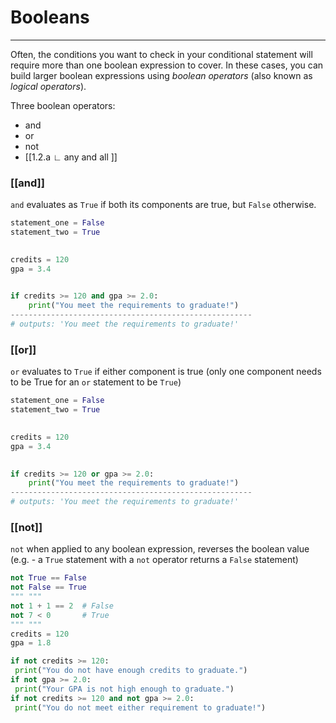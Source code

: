 # Booleans
---

Often, the conditions you want to check in your conditional statement will require more than one boolean expression to cover.
In these cases, you can build larger boolean expressions using *boolean operators* (also known as *logical operators*).

Three boolean operators:
- and		
- or
- not
- [[1.2.a ∟ any and all ]]

### [[and]]
`and` evaluates as `True` if both its components are true, but `False` otherwise.
```py
statement_one = False
statement_two = True
  

credits = 120
gpa = 3.4
  

if credits >= 120 and gpa >= 2.0:
	print("You meet the requirements to graduate!")
------------------------------------------------------
# outputs: 'You meet the requirements to graduate!'

```


### [[or]]
`or` evaluates to `True` if either component is true (only one component needs to be True for an `or` statement to be `True`)

```py
statement_one = False
statement_two = True
  

credits = 120
gpa = 3.4
  

if credits >= 120 or gpa >= 2.0:
	print("You meet the requirements to graduate!")
------------------------------------------------------
# outputs: 'You meet the requirements to graduate!'
```

### [[not]]
`not` when applied to any boolean expression, reverses the boolean value (e.g. - a `True` statement with a `not` operator returns a `False` statement)

```py
not True == False
not False == True
""" """
not 1 + 1 == 2	# False
not 7 < 0 		# True
""" """
credits = 120
gpa = 1.8

if not credits >= 120:
 print("You do not have enough credits to graduate.")
if not gpa >= 2.0:
 print("Your GPA is not high enough to graduate.")
if not credits >= 120 and not gpa >= 2.0:
 print("You do not meet either requirement to graduate!")
 
```